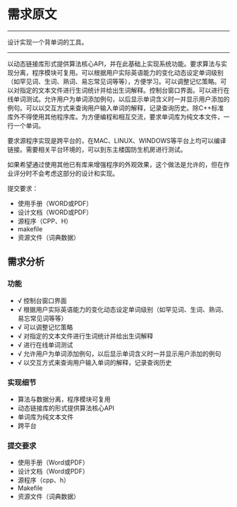 # 需求原文

---

设计实现一个背单词的工具。

---

以动态链接库形式提供算法核心API，并在此基础上实现系统功能。要求算法与实现分离，程序模块可复用。可以根据用户实际英语能力的变化动态设定单词级别（如罕见词、生词、熟词、易忘常见词等等），方便学习。可以调整记忆策略。可以对指定的文本文件进行生词统计并给出生词解释。控制台窗口界面。可以进行在线单词测试。允许用户为单词添加例句，以后显示单词含义时一并显示用户添加的例句。可以以交互方式来查询用户输入单词的解释，记录查询历史。除C++标准库外不得使用其他程序库。为方便编程和相互交流，要求单词库为纯文本文件，一行一个单词。

要求源程序实现是跨平台的，在MAC、LINUX、WINDOWS等平台上均可以编译链接。需要相关平台环境的，可以到东主楼国防生机房进行测试。

如果希望通过使用其他已有库来增强程序的外观效果，这个做法是允许的，但在作业评分时不会考虑这部分的设计和实现。

提交要求：

- 使用手册（WORD或PDF）
- 设计文档（WORD或PDF）
- 源程序（CPP、H）
- makefile
- 资源文件（词典数据）

## 需求分析

### 功能

- √ 控制台窗口界面
- √ 根据用户实际英语能力的变化动态设定单词级别（如罕见词、生词、熟词、易忘常见词等等）
- √ 可以调整记忆策略
- √ 对指定的文本文件进行生词统计并给出生词解释
- √ 进行在线单词测试
- √ 允许用户为单词添加例句，以后显示单词含义时一并显示用户添加的例句
- √ 以交互方式来查询用户输入单词的解释，记录查询历史


### 实现细节

- 算法与数据分离，程序模块可复用
- 动态链接库的形式提供算法核心API
- 单词库为纯文本文件
- 跨平台

### 提交要求

- 使用手册（Word或PDF）
- 设计文档（Word或PDF）
- 源程序（cpp、h）
- Makefile
- 资源文件（词典数据）

